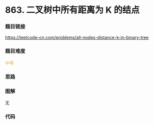 # 863. 二叉树中所有距离为 K 的结点

### 题目链接

https://leetcode-cn.com/problems/all-nodes-distance-k-in-binary-tree

### 题目难度

<font color=#F0AD4E>中等</font>

### 思路



### 图解

无

### 代码

```python
```